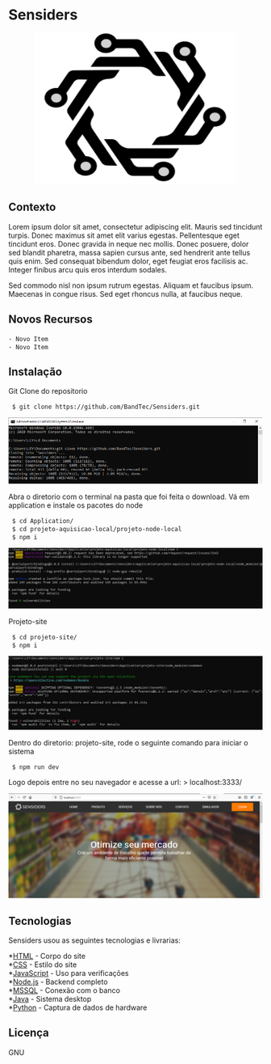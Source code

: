 

# Sensiders

<p align="center">
  <img width="400" height="300" src="/LogoPreta.png">
</p>

## Contexto
 Lorem ipsum dolor sit amet, consectetur adipiscing elit. Mauris sed tincidunt turpis. Donec maximus sit amet elit varius egestas. Pellentesque eget tincidunt eros. Donec gravida in neque nec mollis. Donec posuere, dolor sed blandit pharetra, massa sapien cursus ante, sed hendrerit ante tellus quis enim. Sed consequat bibendum dolor, eget feugiat eros facilisis ac. Integer finibus arcu quis eros interdum sodales.

Sed commodo nisl non ipsum rutrum egestas. Aliquam et faucibus ipsum. Maecenas in congue risus. Sed eget rhoncus nulla, at faucibus neque.

## Novos Recursos
    - Novo Item
    - Novo Item
    
## Instalação
   Git Clone do repositorio
   
  ```shell
   $ git clone https://github.com/BandTec/Sensiders.git
  ```
    
   ![](/projeto1.png)
    
   Abra o diretorio com o terminal na pasta que foi feita o download.
   Vá em application e instale os pacotes do node 
   
  ```shell
   $ cd Application/
   $ cd projeto-aquisicao-local/projeto-node-local 
   $ npm i
  ```
   ![](/projeto2.png)
    
  Projeto-site
  
  ```shell
   $ cd projeto-site/
   $ npm i
  ```
   ![](/projeto3.png)
    
  Dentro do diretorio: projeto-site, rode o seguinte comando para iniciar o sistema
  
  ```shell
   $ npm run dev
  ```
  Logo depois entre no seu navegador e acesse a url:
    > localhost:3333/
    
   ![](/projeto4.png)
    
## Tecnologias

Sensiders usou as seguintes tecnologias e livrarias:

*[HTML] - Corpo do site </br>
*[CSS] - Estilo do site </br>
*[JavaScript] - Uso para verificações </br>
*[Node.js] - Backend completo </br>
*[MSSQL] - Conexão com o banco </br>
*[Java] - Sistema desktop </br>
*[Python] - Captura de dados de hardware </br>

## Licença

GNU

    
[HTML]: <https://developer.mozilla.org/pt-BR/docs/Web/HTML/HTML5>
[CSS]: <https://developer.mozilla.org/pt-BR/docs/Web/CSS>
[JavaScript]: <https://www.javascript.com/>
[Node.js]: <https://nodejs.org/en/>
[MSSQL]: <https://docs.microsoft.com/pt-br/sql/?view=sql-server-ver15>
[Java]: <https://www.java.com/pt_BR/>
[Python]: <https://www.python.org/>

    
